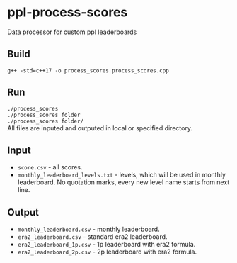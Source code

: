 # ppl-process-scores
Data processor for custom ppl leaderboards
## Build
`g++ -std=c++17 -o process_scores process_scores.cpp`
## Run
`./process_scores`  
`./process_scores folder`  
`./process_scores folder/`  
All files are inputed and outputed in local or specified directory.
## Input
* `score.csv` - all scores.
* `monthly_leaderboard_levels.txt` - levels, which will be used in monthly leaderboard. No quotation marks, every new level name starts from next line.
## Output
* `monthly_leaderboard.csv` - monthly leaderboard.
* `era2_leaderboard.csv` - standard era2 leaderboard.
* `era2_leaderboard_1p.csv` - 1p leaderboard with era2 formula.
* `era2_leaderboard_2p.csv` - 2p leaderboard with era2 formula.
